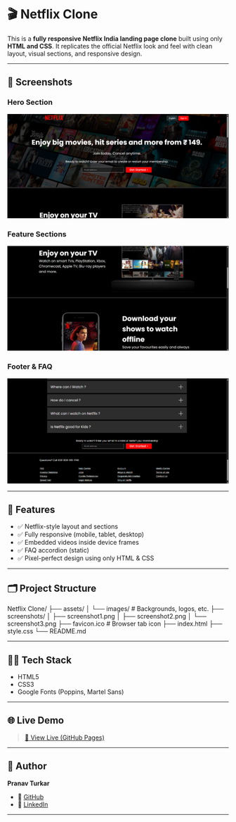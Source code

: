 # 🎬 Netflix Clone

This is a **fully responsive Netflix India landing page clone** built using only **HTML and CSS**. It replicates the official Netflix look and feel with clean layout, visual sections, and responsive design.

---

## 📸 Screenshots

### Hero Section  
![Hero Section](./screenshots/screenshot1.png)

### Feature Sections  
![Feature Section](./screenshots/screenshot2.png)

### Footer & FAQ  
![Footer Section](./screenshots/screenshot3.png)

---

## 🚀 Features

- ✅ Netflix-style layout and sections
- ✅ Fully responsive (mobile, tablet, desktop)
- ✅ Embedded videos inside device frames
- ✅ FAQ accordion (static)
- ✅ Pixel-perfect design using only HTML & CSS

---

## 🗂️ Project Structure

Netflix Clone/
├── assets/
│ └── images/ # Backgrounds, logos, etc.
├── screenshots/
│ ├── screenshot1.png
│ ├── screenshot2.png
│ └── screenshot3.png
├── favicon.ico # Browser tab icon
├── index.html
├── style.css
└── README.md


---

## 🧑‍💻 Tech Stack

- HTML5
- CSS3
- Google Fonts (Poppins, Martel Sans)

---

## 🌐 Live Demo

> [🔗 View Live (GitHub Pages)](https://pranavturkar13.github.io/Netflix-Clone/) 

---

## 👤 Author

**Pranav Turkar**

- 🔗 [GitHub](https://github.com/PranavTurkar13)
- 🔗 [LinkedIn](https://www.linkedin.com/in/pranav-turkar)

---

